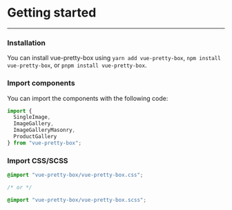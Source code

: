 # Getting started

---

### Installation

You can install vue-pretty-box using `yarn add vue-pretty-box`, `npm install vue-pretty-box`, or `pnpm install vue-pretty-box`.

### Import components

You can import the components with the following code:

```javascript
import {
  SingleImage,
  ImageGallery,
  ImageGalleryMasonry,
  ProductGallery
} from "vue-pretty-box";
```

### Import CSS/SCSS

```CSS
@import "vue-pretty-box/vue-pretty-box.css";

/* or */

@import "vue-pretty-box/vue-pretty-box.scss";
```
